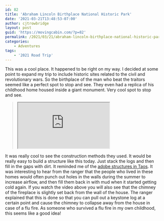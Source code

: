 ```yaml
---
id: 82
title: 'Abraham Lincoln Birthplace National Historic Park'
date: '2021-03-21T13:48:53-07:00'
author: cjtrowbridge
layout: post
guid: 'https://movingcabin.com/?p=82'
permalink: /2021/03/21/abraham-lincoln-birthplace-national-historic-park/
categories:
    - Adventures
tags:
    - '2021 Road Trip'
---
```


This was a cool place. It happened to be right on my way. I decided at some point to expand my trip to include historic sites related to the civil and revolutionary wars. So the birthplace of the man who beat the traitors seemed like a perfect spot to stop and see. They even had a replica of his childhood home housed inside a giant monument. Very cool spot to stop and see.

> <iframe data-mce-fragment="1" name="__tt_embed__v41821807763534420" src="https://www.tiktok.com/embed/v2/6941749443007941893?lang=en-US"></iframe>

 It was really cool to see the construction methods they used. It would be really easy to build a structure like this today. Just stack the logs and then fill in the gaps with dirt. It reminded me of the [adobe structures in Taos](https://movingcabin.com/static/index.html@p=13728.html). It was interesting to hear from the ranger that the people who lived in these homes would often punch out holes in the walls during the summer to increase airflow, and then fill them back in with mud when it started getting cold again. If you watch the video above you will also see that the chimney of the fireplace is slightly set back from the wall of the house. The ranger explained that this is done so that you can pull out a keystone log at a certain point and cause the chimney to collapse away from the house in case of a flu fire. As someone who survived a flu fire in my own childhood, this seems like a good idea!